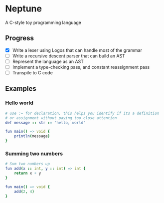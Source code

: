 # Neptune
A C-style toy programming language

## Progress
- [x] Write a lexer using Logos that can handle most of the grammar
- [ ] Write a recursive descent parser that can build an AST
- [ ] Represent the language as an AST
- [ ] Implement a type-checking pass, and constant reassignment pass
- [ ] Transpile to C code

## Examples

### Hello world
```nim
# use := for declaration, this helps you identify if its a definition
# or assignment without paying too close attention
def message :: str := "hello, world"

fun main() => void {
    println(message)
}
```

### Summing two numbers
```nim
# Sum two numbers up
fun add(x :: int, y :: int) => int {
    return x + y
}

fun main() => void {
    add(2, 4)
}
```
